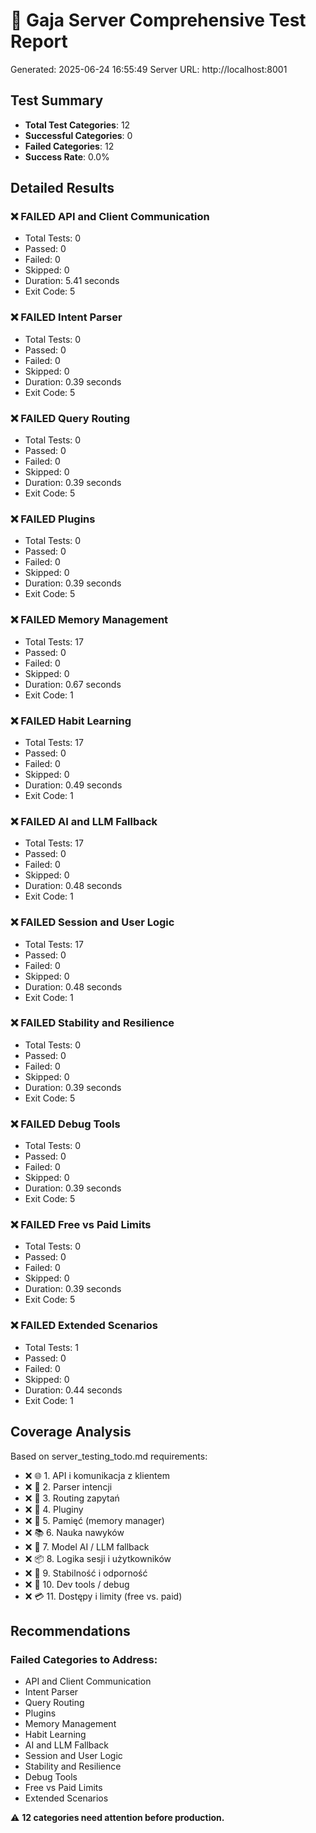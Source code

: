 # 🧪 Gaja Server Comprehensive Test Report

Generated: 2025-06-24 16:55:49
Server URL: http://localhost:8001

## Test Summary

- **Total Test Categories**: 12
- **Successful Categories**: 0
- **Failed Categories**: 12
- **Success Rate**: 0.0%

## Detailed Results

### ❌ FAILED API and Client Communication

- Total Tests: 0
- Passed: 0
- Failed: 0
- Skipped: 0
- Duration: 5.41 seconds
- Exit Code: 5

### ❌ FAILED Intent Parser

- Total Tests: 0
- Passed: 0
- Failed: 0
- Skipped: 0
- Duration: 0.39 seconds
- Exit Code: 5

### ❌ FAILED Query Routing

- Total Tests: 0
- Passed: 0
- Failed: 0
- Skipped: 0
- Duration: 0.39 seconds
- Exit Code: 5

### ❌ FAILED Plugins

- Total Tests: 0
- Passed: 0
- Failed: 0
- Skipped: 0
- Duration: 0.39 seconds
- Exit Code: 5

### ❌ FAILED Memory Management

- Total Tests: 17
- Passed: 0
- Failed: 0
- Skipped: 0
- Duration: 0.67 seconds
- Exit Code: 1

### ❌ FAILED Habit Learning

- Total Tests: 17
- Passed: 0
- Failed: 0
- Skipped: 0
- Duration: 0.49 seconds
- Exit Code: 1

### ❌ FAILED AI and LLM Fallback

- Total Tests: 17
- Passed: 0
- Failed: 0
- Skipped: 0
- Duration: 0.48 seconds
- Exit Code: 1

### ❌ FAILED Session and User Logic

- Total Tests: 17
- Passed: 0
- Failed: 0
- Skipped: 0
- Duration: 0.48 seconds
- Exit Code: 1

### ❌ FAILED Stability and Resilience

- Total Tests: 0
- Passed: 0
- Failed: 0
- Skipped: 0
- Duration: 0.39 seconds
- Exit Code: 5

### ❌ FAILED Debug Tools

- Total Tests: 0
- Passed: 0
- Failed: 0
- Skipped: 0
- Duration: 0.39 seconds
- Exit Code: 5

### ❌ FAILED Free vs Paid Limits

- Total Tests: 0
- Passed: 0
- Failed: 0
- Skipped: 0
- Duration: 0.39 seconds
- Exit Code: 5

### ❌ FAILED Extended Scenarios

- Total Tests: 1
- Passed: 0
- Failed: 0
- Skipped: 0
- Duration: 0.44 seconds
- Exit Code: 1

## Coverage Analysis

Based on server_testing_todo.md requirements:

- ❌ 🌐 1. API i komunikacja z klientem
- ❌ 🧠 2. Parser intencji
- ❌ 🔁 3. Routing zapytań
- ❌ 🧩 4. Pluginy
- ❌ 🧠 5. Pamięć (memory manager)
- ❌ 📚 6. Nauka nawyków
- ❌ 🧠 7. Model AI / LLM fallback
- ❌ 📦 8. Logika sesji i użytkowników
- ❌ 🧪 9. Stabilność i odporność
- ❌ 🧰 10. Dev tools / debug
- ❌ 💳 11. Dostępy i limity (free vs. paid)

## Recommendations

### Failed Categories to Address:

- API and Client Communication
- Intent Parser
- Query Routing
- Plugins
- Memory Management
- Habit Learning
- AI and LLM Fallback
- Session and User Logic
- Stability and Resilience
- Debug Tools
- Free vs Paid Limits
- Extended Scenarios

⚠️ **12 categories need attention before production.**
